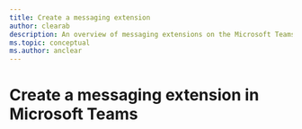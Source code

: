 ```yaml
---
title: Create a messaging extension
author: clearab
description: An overview of messaging extensions on the Microsoft Teams platform
ms.topic: conceptual
ms.author: anclear
---
```

# Create a messaging extension in Microsoft Teams